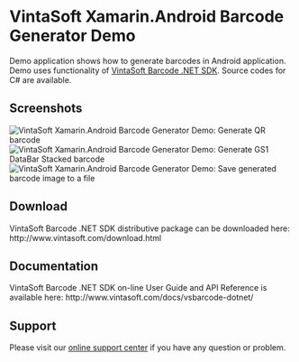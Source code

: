<h1>VintaSoft Xamarin.Android Barcode Generator Demo</h1>

Demo application shows how to generate barcodes in Android application. Demo uses functionality of <a href="http://www.vintasoft.com/vsbarcode-dotnet-index.html">VintaSoft Barcode .NET SDK</a>. Source codes for C# are available.

<h2>Screenshots</h2>
<img src="https://www.vintasoft.com/files/forums/VintaSoft_Barcode_Generator_Application_v1_0_0_1/01-Generate_Qr_barcode.png" alt="VintaSoft Xamarin.Android Barcode Generator Demo: Generate QR barcode">

<img src="https://www.vintasoft.com/files/forums/VintaSoft_Barcode_Generator_Application_v1_0_0_1/03-Generate_GS1_Databar_Stacked_barcode.png" alt="VintaSoft Xamarin.Android Barcode Generator Demo: Generate GS1 DataBar Stacked barcode">

<img src="https://www.vintasoft.com/files/forums/VintaSoft_Barcode_Generator_Application_v1_0_0_1/08-Save_barcode_to_image_file.png" alt="VintaSoft Xamarin.Android Barcode Generator Demo: Save generated barcode image to a file">


<h2>Download</h2>
VintaSoft Barcode .NET SDK distributive package can be downloaded here: http://www.vintasoft.com/download.html


<h2>Documentation</h2>
VintaSoft Barcode .NET SDK on-line User Guide and API Reference is available here: http://www.vintasoft.com/docs/vsbarcode-dotnet/


<h2>Support</h2>
Please visit our <a href="https://www.vintasoft.com/support/">online support center</a> if you have any question or problem.
